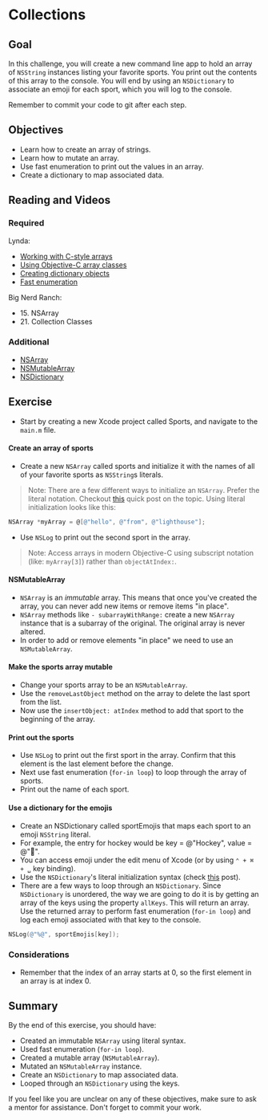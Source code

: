 # Collections

## Goal

In this challenge, you will create a new command line app to hold an array of `NSString` instances listing your favorite sports. You print out the contents of this array to the console. You will end by using an `NSDictionary` to associate an emoji for each sport, which you will log to the console.

Remember to commit your code to git after each step.

## Objectives

* Learn how to create an array of strings.
* Learn how to mutate an array.
* Use fast enumeration to print out the values in an array.
* Create a dictionary to map associated data.

## Reading and Videos

### Required

Lynda:

* [Working with C-style arrays](https://www.lynda.com/Objective-C-tutorials/Working-C-style-arrays/143328/157005-4.html?srchtrk=index%3a8%0alinktypeid%3a2%0aq%3aobjective+c%0apage%3a1%0as%3arelevance%0asa%3atrue%0aproducttypeid%3a2)
* [Using Objective-C array classes](https://www.lynda.com/Objective-C-tutorials/Using-Objective-C-array-classes/143328/157006-4.html?srchtrk=index%3a8%0alinktypeid%3a2%0aq%3aobjective+c%0apage%3a1%0as%3arelevance%0asa%3atrue%0aproducttypeid%3a2)
* [Creating dictionary objects](https://www.lynda.com/Objective-C-tutorials/Creating-dictionary-objects/143328/157007-4.html?srchtrk=index%3a8%0alinktypeid%3a2%0aq%3aobjective+c%0apage%3a1%0as%3arelevance%0asa%3atrue%0aproducttypeid%3a2)
* [Fast enumeration](https://www.lynda.com/Objective-C-tutorials/Fast-enumeration/143328/157008-4.html?srchtrk=index%3a8%0alinktypeid%3a2%0aq%3aobjective+c%0apage%3a1%0as%3arelevance%0asa%3atrue%0aproducttypeid%3a2)

Big Nerd Ranch:


* 15\. NSArray
* 21\. Collection Classes

### Additional

* [NSArray](https://developer.apple.com/reference/foundation/nsarray?language=objc)
* [NSMutableArray](https://developer.apple.com/reference/foundation/nsmutablearray?language=objc)
* [NSDictionary](https://developer.apple.com/reference/foundation/nsdictionary?language=objc)


## Exercise

* Start by creating a new Xcode project called Sports, and navigate to the `main.m` file.

#### Create an array of sports

* Create a new `NSArray` called sports and initialize it with the names of all of your favorite sports as `NSString`s literals.

> Note: There are a few different ways to initialize an `NSArray`. Prefer the literal notation. Checkout [this](https://joris.kluivers.nl/blog/2012/03/13/new-objectivec-literal-syntax/) quick post on the topic. Using literal initialization looks like this:

```Objective-C
NSArray *myArray = @[@"hello", @"from", @"lighthouse"];
```

* Use `NSLog` to print out the second sport in the array.

> Note: Access arrays in modern Objective-C using subscript notation (like: `myArray[3]`) rather than `objectAtIndex:`.

#### NSMutableArray

* `NSArray` is an *immutable* array. This means that once you've created the array, you can never add new items or remove items "in place".
* `NSArray` methods like `- subarrayWithRange:` create a new `NSArray` instance that is a subarray of the original. The original array is never altered.
* In order to add or remove elements "in place" we need to use an `NSMutableArray`.

#### Make the sports array mutable

* Change your sports array to be an `NSMutableArray`.
* Use the `removeLastObject` method on the array to delete the last sport from the list.
* Now use the `insertObject: atIndex` method to add that sport to the beginning of the array.

#### Print out the sports

* Use `NSLog` to print out the first sport in the array. Confirm that this element is the last element before the change.
* Next use fast enumeration (`for-in loop`) to loop through the array of sports.
* Print out the name of each sport.

#### Use a dictionary for the emojis

* Create an NSDictionary called sportEmojis that maps each sport to an emoji `NSString` literal.
* For example, the entry for hockey would be key = @"Hockey", value = @"🏒".
* You can access emoji under the edit menu of Xcode (or by using `⌃ + ⌘ + ␣` key binding).
* Use the `NSDictionary`'s literal initialization syntax (check [this](https://joris.kluivers.nl/blog/2012/03/13/new-objectivec-literal-syntax/) post).
* There are a few ways to loop through an `NSDictionary`. Since `NSDictionary` is unordered, the way we are going to do it is by getting an array of the keys using the property `allKeys`. This will return an array. Use the returned array to perform fast enumeration (`for-in loop`) and log each emoji associated with that key to the console.

>
```objective-c
NSLog(@"%@", sportEmojis[key]);
```

### Considerations

* Remember that the index of an array starts at 0, so the first element in an array is at index 0.

## Summary

By the end of this exercise, you should have:

* Created an immutable `NSArray` using literal syntax.
* Used fast enumeration (`for-in loop`).
* Created a mutable array (`NSMutableArray`).
* Mutated an `NSMutableArray` instance.
* Create an `NSDictionary` to map associated data.
* Looped through an `NSDictionary` using the keys.

If you feel like you are unclear on any of these objectives, make sure to ask a mentor for assistance. Don't forget to commit your work.
